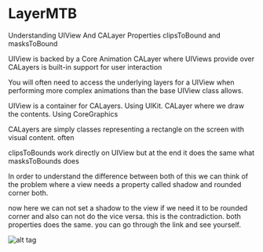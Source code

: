 # LayerMTB
Understanding UIView And CALayer Properties clipsToBound and masksToBound

UIView is backed by a Core Animation CALayer where
UIViews provide over CALayers is built-in support for user interaction

You will often need to access the underlying layers for a UIView when performing more complex animations than the base UIView class allows.

UIView is a container for CALayers. Using UIKit.
CALayer where we draw the contents. Using CoreGraphics

CALayers are simply classes representing a rectangle on the screen with visual content. often

clipsToBounds work directly on UIView but at the end it does the same what masksToBounds does

In order to understand the difference between both of this we can think of the problem where a view needs a property called shadow and rounded corner both.

now here we can not set a shadow to the view if we need it to be rounded corner and also can not do the vice versa. this is the contradiction. both properties does the same. you can go through the link and see yourself.


![alt tag](https://user-images.githubusercontent.com/16700728/39674122-dffd19fa-5164-11e8-8cd3-478697569291.jpg)
